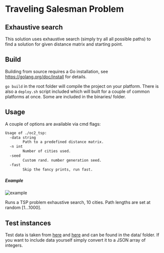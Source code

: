 # Traveling Salesman Problem 
## Exhaustive search
This solution uses exhaustive search (simply try all all possible paths) to find a solution for given distance matrix and starting point.

## Build

Building from source requires a Go installation, see https://golang.org/doc/install for details.

`go build` in the root folder will compile the project on your platform. There is also a `deploy.sh` script included which will built for 
a couple of common platforms at once. Some are included in the binaries/ folder.

## Usage

A couple of options are available via cmd flags:
```bash
Usage of ./oc2_tsp:
  -data string
        Path to a predefined distance matrix.
  -n int
        Number of cities used.
  -seed
        Custom rand. number generation seed.
  -fast
        Skip the fancy prints, run fast.
```
 
##### Example

![example](preview.gif)


Runs a TSP problem exhaustive search, 10 cities. Path lengths are set at random [1...1000].

## Test instances

Test data is taken from [here](https://people.sc.fsu.edu/~jburkardt/datasets/tsp/tsp.html) and [here](https://stackoverflow.com/questions/11007355/data-for-simple-tsp)
and can be found in the data/ folder.
If you want to include data yourself simply convert it to a JSON array of integers. 
